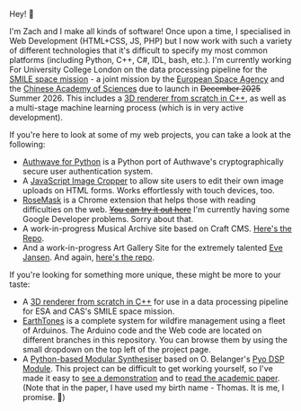 <!---

- 👋 Hi, I’m @Zach-Clare
- 👀 I’m interested in ...
- 🌱 I’m currently learning ...
- 💞️ I’m looking to collaborate on ...
- 📫 How to reach me ...


Zach-Clare/Zach-Clare is a ✨ special ✨ repository because its `README.md` (this file) appears on your GitHub profile.
You can click the Preview link to take a look at your changes.
--->

Hey! 🌱

I'm Zach and I make all kinds of software! Once upon a time, I specialised in Web Development (HTML+CSS, JS, PHP) but I now work with such a variety of different technologies that it's difficult to specify my most common platforms (including Python, C++, C#, IDL, bash, etc.). I'm currently working For University College London on the data processing pipeline for the [SMILE space mission](https://en.wikipedia.org/wiki/SMILE_(spacecraft)) - a joint mission by the [European Space Agency](https://www.esa.int/) and the [Chinese Academy of Sciences](https://english.cas.cn/) due to launch in ~~December 2025~~ Summer 2026. This includes a [3D renderer from scratch in C++](https://github.com/Zach-Clare/birp_cpp), as well as a multi-stage machine learning process (which is in very active development).

If you're here to look at some of my web projects, you can take a look at the following:
- [Authwave for Python](https://github.com/Authwave/python-client) is a Python port of Authwave's cryptographically secure user authentication system.
- A [JavaScript Image Cropper](https://github.com/Zach-Clare/js-image-cropper) to allow site users to edit their own image uploads on HTML forms. Works effortlessly with touch devices, too.
- [RoseMask](https://github.com/Zach-Clare/rosemask) is a Chrome extension that helps those with reading difficulties on the web. ~~[You can try it out here](https://chrome.google.com/webstore/detail/rosemask/kijieflhjgpcjmnnoiiaimiffoaignjh)~~ I'm currently having some Google Developer problems. Sorry about that.
- A work-in-progress Musical Archive site based on Craft CMS. [Here's the Repo](https://github.com/Zach-Clare/musicalarchive).
- And a work-in-progress Art Gallery Site for the extremely talented [Eve Jansen](https://www.instagram.com/evejansenart/). And again, [here's the repo](https://github.com/Zach-Clare/evejansenart).

If you're looking for something more unique, these might be more to your taste:
- A [3D renderer from scratch in C++](https://github.com/Zach-Clare/birp_cpp) for use in a data processing pipeline for ESA and CAS's SMILE space mission.
- [EarthTones](https://github.com/eliot-chill/earthtones) is a complete system for wildfire management using a fleet of Arduinos. The Arduino code and the Web code are located on different branches in this repository. You can browse them by using the small dropdown on the top left of the project page.
- A [Python-based Modular Synthesiser](https://github.com/Zach-Clare/uol_final_year) based on O. Belanger's [Pyo DSP Module](https://github.com/belangeo/pyo). This project can be difficult to get working yourself, so I've made it easy to [see a demonstration](https://youtu.be/T2GpbmC3jq8) and to [read the academic paper](https://github.com/Zach-Clare/uol_final_year/blob/main/Project%20Report.pdf). (Note that in the paper, I have used my birth name - Thomas. It is me, I promise. 🙌)
